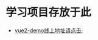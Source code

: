 # 学习项目存放于此
* [vue2-demo线上地址请点击](BestDingSheng.github.io/Learn-and-Share/LearnProject/Vue2-demo/lib/index.html);